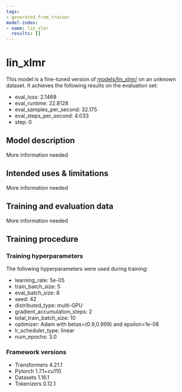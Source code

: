 ```yaml
---
tags:
- generated_from_trainer
model-index:
- name: lin_xlmr
  results: []
---
```


<!-- This model card has been generated automatically according to the information the Trainer had access to. You
should probably proofread and complete it, then remove this comment. -->

# lin_xlmr

This model is a fine-tuned version of [models/lin_xlmr/](https://huggingface.co/models/lin_xlmr/) on an unknown dataset.
It achieves the following results on the evaluation set:
- eval_loss: 2.1469
- eval_runtime: 22.8128
- eval_samples_per_second: 32.175
- eval_steps_per_second: 4.033
- step: 0

## Model description

More information needed

## Intended uses & limitations

More information needed

## Training and evaluation data

More information needed

## Training procedure

### Training hyperparameters

The following hyperparameters were used during training:
- learning_rate: 5e-05
- train_batch_size: 5
- eval_batch_size: 8
- seed: 42
- distributed_type: multi-GPU
- gradient_accumulation_steps: 2
- total_train_batch_size: 10
- optimizer: Adam with betas=(0.9,0.999) and epsilon=1e-08
- lr_scheduler_type: linear
- num_epochs: 3.0

### Framework versions

- Transformers 4.21.1
- Pytorch 1.7.1+cu110
- Datasets 1.16.1
- Tokenizers 0.12.1
